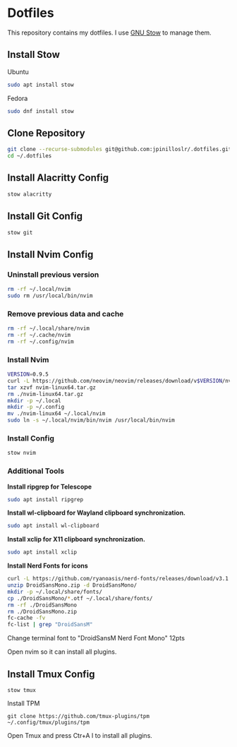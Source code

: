 # Dotfiles

This repository contains my dotfiles. I use [GNU Stow](https://www.gnu.org/software/stow/) to manage them.

## Install Stow

Ubuntu

```bash
sudo apt install stow
```

Fedora

```bash
sudo dnf install stow
```

## Clone Repository

```bash
git clone --recurse-submodules git@github.com:jpinilloslr/.dotfiles.git ~/.dotfiles
cd ~/.dotfiles
```

## Install Alacritty Config

```bash
stow alacritty
```

## Install Git Config

```bash
stow git
```

## Install Nvim Config

### Uninstall previous version

```bash
rm -rf ~/.local/nvim
sudo rm /usr/local/bin/nvim
```

### Remove previous data and cache

```bash
rm -rf ~/.local/share/nvim
rm -rf ~/.cache/nvim
rm -rf ~/.config/nvim
```

### Install Nvim

```bash
VERSION=0.9.5
curl -L https://github.com/neovim/neovim/releases/download/v$VERSION/nvim-linux64.tar.gz -o nvim-linux64.tar.gz
tar xzvf nvim-linux64.tar.gz
rm ./nvim-linux64.tar.gz
mkdir -p ~/.local
mkdir -p ~/.config
mv ./nvim-linux64 ~/.local/nvim
sudo ln -s ~/.local/nvim/bin/nvim /usr/local/bin/nvim
```

### Install Config

```bash
stow nvim
```

### Additional Tools

**Install ripgrep for Telescope**

```bash
sudo apt install ripgrep
```

**Install wl-clipboard for Wayland clipboard synchronization.**

```bash
sudo apt install wl-clipboard
```

**Install xclip for X11 clipboard synchronization.**

```bash
sudo apt install xclip
```

**Install Nerd Fonts for icons**

```bash
curl -L https://github.com/ryanoasis/nerd-fonts/releases/download/v3.1.1/DroidSansMono.zip -o DroidSansMono.zip
unzip DroidSansMono.zip -d DroidSansMono/
mkdir -p ~/.local/share/fonts/
cp ./DroidSansMono/*.otf ~/.local/share/fonts/
rm -rf ./DroidSansMono
rm ./DroidSansMono.zip
fc-cache -fv
fc-list | grep "DroidSansM"
```

Change terminal font to "DroidSansM Nerd Font Mono" 12pts

Open nvim so it can install all plugins.

## Install Tmux Config

```
stow tmux
```

Install TPM

```
git clone https://github.com/tmux-plugins/tpm ~/.config/tmux/plugins/tpm
```

Open Tmux and press Ctr+A I to install all plugins.
